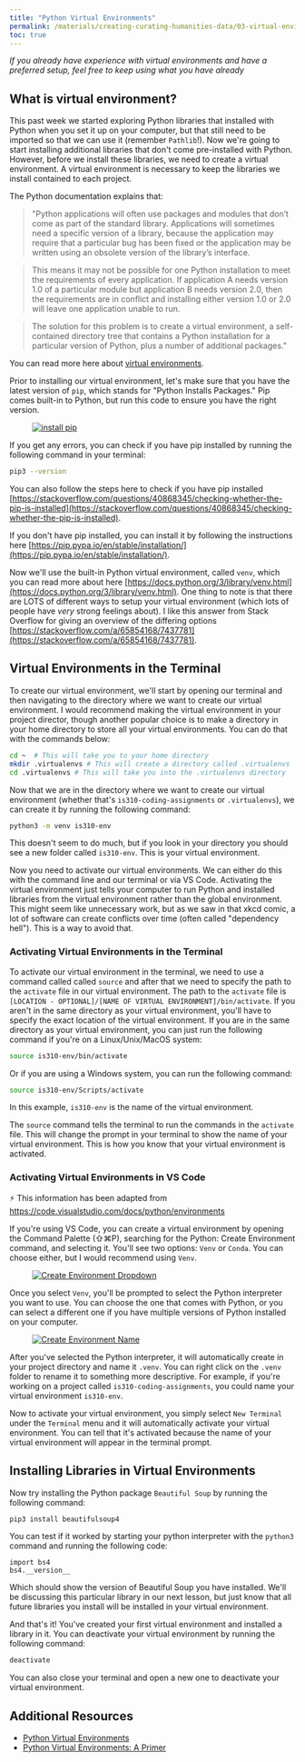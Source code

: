 ```yaml
---
title: "Python Virtual Environments"
permalink: /materials/creating-curating-humanities-data/03-virtual-environments
toc: true
---
```


*If you already have experience with virtual environments and have a preferred setup, feel free to keep using what you have already*

## What is virtual environment?

This past week we started exploring Python libraries that installed with Python when you set it up on your computer, but that still need to be imported so that we can use it (remember `Pathlib`!). Now we're going to start installing additional libraries that don't come pre-installed with Python. However, before we install these libraries, we need to create a virtual environment. A virtual environment is necessary to keep the libraries we install contained to each project.

The Python documentation explains that: 

> "Python applications will often use packages and modules that don’t come as part of the standard library. Applications will sometimes need a specific version of a library, because the application may require that a particular bug has been fixed or the application may be written using an obsolete version of the library’s interface.

> This means it may not be possible for one Python installation to meet the requirements of every application. If application A needs version 1.0 of a particular module but application B needs version 2.0, then the requirements are in conflict and installing either version 1.0 or 2.0 will leave one application unable to run.

>The solution for this problem is to create a virtual environment, a self-contained directory tree that contains a Python installation for a particular version of Python, plus a number of additional packages." 

You can read more here about [virtual environments](https://docs.python.org/3/library/venv.html#venv-def).

Prior to installing our virtual environment, let's make sure that you have the latest version of `pip`, which stands for "Python Installs Packages." Pip comes built-in to Python, but run this code to ensure you have the right version.

<figure>
    <a href="{{site.baseurl}}/assets/images/install_pip.png">
        <img src="{{site.baseurl}}/assets/images/install_pip.png" alt="install pip" class="image-popup">
    </a>
</figure>


If you get any errors, you can check if you have pip installed by running the following command in your terminal:

```sh
pip3 --version
```

You can also follow the steps here to check if you have pip installed [https://stackoverflow.com/questions/40868345/checking-whether-the-pip-is-installed](https://stackoverflow.com/questions/40868345/checking-whether-the-pip-is-installed).

If you don't have pip installed, you can install it by following the instructions here [https://pip.pypa.io/en/stable/installation/](https://pip.pypa.io/en/stable/installation/).

Now we'll use the built-in Python virtual environment, called `venv`, which you can read more about here [https://docs.python.org/3/library/venv.html](https://docs.python.org/3/library/venv.html). One thing to note is that there are LOTS of different ways to setup your virtual environment (which lots of people have *very* strong feelings about). I like this answer from Stack Overflow for giving an overview of the differing options [https://stackoverflow.com/a/65854168/7437781](https://stackoverflow.com/a/65854168/7437781).

## Virtual Environments in the Terminal

To create our virtual environment, we'll start by opening our terminal and then navigating to the directory where we want to create our virtual environment. I would recommend making the virtual environment in your project director, though another popular choice is to make a directory in your home directory to store all your virtual environments. You can do that with the commands below:

```sh
cd ~  # This will take you to your home directory
mkdir .virtualenvs # This will create a directory called .virtualenvs
cd .virtualenvs # This will take you into the .virtualenvs directory
```

Now that we are in the directory where we want to create our virtual environment (whether that's `is310-coding-assignments` or `.virtualenvs`), we can create it by running the following command:

```sh
python3 -m venv is310-env
```

This doesn't seem to do much, but if you look in your directory you should see a new folder called `is310-env`. This is your virtual environment.

Now you need to activate our virtual environments. We can either do this with the command line and our terminal or via VS Code. Activating the virtual environment just tells your computer to run Python and installed libraries from the virtual environment rather than the global environment. This might seem like unnecessary work, but as we saw in that xkcd comic, a lot of software can create conflicts over time (often called "dependency hell"). This is a way to avoid that.

### Activating Virtual Environments in the Terminal

To activate our virtual environment in the terminal, we need to use a command called called `source` and after that we need to specify the path to the `activate` file in our virtual environment. The path to the `activate` file is `[LOCATION - OPTIONAL]/[NAME OF VIRTUAL ENVIRONMENT]/bin/activate`. If you aren't in the same directory as your virtual environment, you'll have to specify the exact location of the virtual environment. If you are in the same directory as your virtual environment, you can just run the following command if you're on a Linux/Unix/MacOS system:

```sh
source is310-env/bin/activate
```

Or if you are using a Windows system, you can run the following command:

```sh
source is310-env/Scripts/activate
```

In this example, `is310-env` is the name of the virtual environment.

The `source` command tells the terminal to run the commands in the `activate` file. This will change the prompt in your terminal to show the name of your virtual environment. This is how you know that your virtual environment is activated.


### Activating Virtual Environments in VS Code

<div class="notice--info">⚡️ This information has been adapted from <a href="https://code.visualstudio.com/docs/python/environments">https://code.visualstudio.com/docs/python/environments</a></div>

If you're using VS Code, you can create a virtual environment by opening the Command Palette (⇧⌘P), searching for the Python: Create Environment command, and selecting it. You'll see two options: `Venv` or `Conda`. You can choose either, but I would recommend using `Venv`.

<figure>
    <a href="https://code.visualstudio.com/assets/docs/python/environments/create_environment_dropdown.png">
        <img src="https://code.visualstudio.com/assets/docs/python/environments/create_environment_dropdown.png" alt="Create Environment Dropdown" class="image-popup">
    </a>
</figure>

Once you select `Venv`, you'll be prompted to select the Python interpreter you want to use. You can choose the one that comes with Python, or you can select a different one if you have multiple versions of Python installed on your computer.

<figure>
    <a href="https://code.visualstudio.com/assets/docs/python/environments/create_environment_name.png">
        <img src="https://code.visualstudio.com/assets/docs/python/environments/create_environment_name.png" alt="Create Environment Name" class="image-popup">
    </a>
</figure>

After you've selected the Python interpreter, it will automatically create in your project directory and name it `.venv`. You can right click on the `.venv` folder to rename it to something more descriptive.  For example, if you're working on a project called `is310-coding-assignments`, you could name your virtual environment `is310-env`.

Now to activate your virtual environment, you simply select `New Terminal` under the `Terminal` menu and it will automatically activate your virtual environment. You can tell that it's activated because the name of your virtual environment will appear in the terminal prompt.

## Installing Libraries in Virtual Environments

Now try installing the Python package `Beautiful Soup` by running the following command:

```sh
pip3 install beautifulsoup4
```

You can test if it worked by starting your python interpreter with the `python3` command and running the following code:

```shell
import bs4
bs4.__version__
```

Which should show the version of Beautiful Soup you have installed. We'll be discussing this particular library in our next lesson, but just know that all future libraries you install will be installed in your virtual environment.

And that's it! You've created your first virtual environment and installed a library in it. You can deactivate your virtual environment by running the following command:

```sh
deactivate
```

You can also close your terminal and open a new one to deactivate your virtual environment.

## Additional Resources

- [Python Virtual Environments](https://docs.python.org/3/library/venv.html)
- [Python Virtual Environments: A Primer](https://realpython.com/python-virtual-environments-a-primer/)


